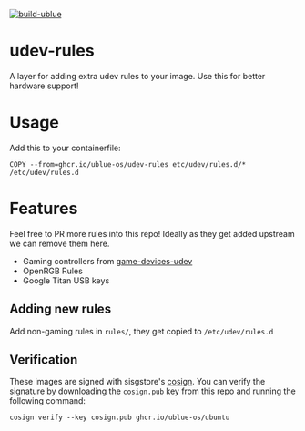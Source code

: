 [![build-ublue](https://github.com/ublue-os/udev-rules/actions/workflows/build.yml/badge.svg)](https://github.com/ublue-os/udev-rules/actions/workflows/build.yml)

# udev-rules

A layer for adding extra udev rules to your image. Use this for better hardware support!

# Usage

Add this to your containerfile:

    COPY --from=ghcr.io/ublue-os/udev-rules etc/udev/rules.d/* /etc/udev/rules.d
    
# Features

Feel free to PR more rules into this repo! Ideally as they get added upstream we can remove them here. 

- Gaming controllers from [game-devices-udev](https://gitlab.com/jntesteves/game-devices-udev) 
- OpenRGB Rules
- Google Titan USB keys

## Adding new rules

Add non-gaming rules in `rules/`, they get copied to `/etc/udev/rules.d` 

## Verification

These images are signed with sisgstore's [cosign](https://docs.sigstore.dev/cosign/overview/). You can verify the signature by downloading the `cosign.pub` key from this repo and running the following command:

    cosign verify --key cosign.pub ghcr.io/ublue-os/ubuntu